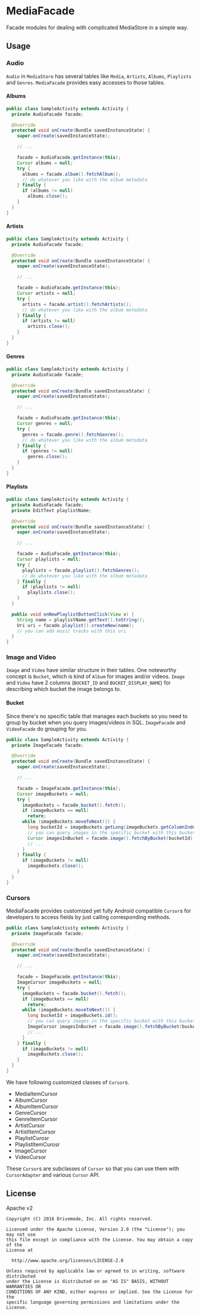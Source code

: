 # MediaFacade

Facade modules for dealing with complicated MediaStore in a simple way.

## Usage

### Audio

`Audio` in `MediaStore` has several tables like `Media`, `Artists`, `Albums`, `Playlists` and `Genres`.
`MediaFacade` provides easy accesses to those tables.

#### Albums

```java
public class SampleActivity extends Activity {
  private AudioFacade facade;

  @Override
  protected void onCreate(Bundle savedInstanceState) {
    super.onCreate(savedInstanceState);

    // ...

    facade = AudioFacade.getInstance(this);
    Cursor albums = null;
    try {
      albums = facade.album().fetchAlbum();
      // do whatever you like with the album metadata
    } finally {
      if (albums != null)
        albums.close();
    }
  }
}
```

#### Artists

```java
public class SampleActivity extends Activity {
  private AudioFacade facade;

  @Override
  protected void onCreate(Bundle savedInstanceState) {
    super.onCreate(savedInstanceState);

    // ...

    facade = AudioFacade.getInstance(this);
    Cursor artists = null;
    try {
      artists = facade.artist().fetchArtists();
      // do whatever you like with the album metadata
    } finally {
      if (artists != null)
        artists.close();
    }
  }
}
```

#### Genres

```java
public class SampleActivity extends Activity {
  private AudioFacade facade;

  @Override
  protected void onCreate(Bundle savedInstanceState) {
    super.onCreate(savedInstanceState);

    // ...

    facade = AudioFacade.getInstance(this);
    Cursor genres = null;
    try {
      genres = facade.genre().fetchGenres();
      // do whatever you like with the album metadata
    } finally {
      if (genres != null)
        genres.close();
    }
  }
}
```

#### Playlists

```java
public class SampleActivity extends Activity {
  private AudioFacade facade;
  private EditText playlistName;

  @Override
  protected void onCreate(Bundle savedInstanceState) {
    super.onCreate(savedInstanceState);

    // ...

    facade = AudioFacade.getInstance(this);
    Cursor playlists = null;
    try {
      playlists = facade.playlist().fetchGenres();
      // do whatever you like with the album metadata
    } finally {
      if (playlists != null)
        playlists.close();
    }
  }

  public void onNewPlaylistButtonClick(View v) {
    String name = playlistName.getText().toString();
    Uri uri = facade.playlist().createNew(name);
    // you can add music tracks with this uri
  }
}
```

### Image and Video

`Image` and `Video` have similar structure in their tables.
One noteworthy concept is `Bucket`, which is kind of `Album` for images and/or videos.
`Image` and `Video` have 2 columns (`BUCKET_ID` and `BUCKET_DISPLAY_NAME`) for describing which bucket the image belongs to.

#### Bucket

Since there's no specific table that manages each buckets so you need to group by bucket when you query images/videos in SQL.
`ImageFacade` and `VideoFacade` do grouping for you.

```java
public class SampleActivity extends Activity {
  private ImageFacade facade;

  @Override
  protected void onCreate(Bundle savedInstanceState) {
    super.onCreate(savedInstanceState);

    // ...

    facade = ImageFacade.getInstance(this);
    Cursor imageBuckets = null;
    try {
      imageBuckets = facade.bucket().fetch();
      if (imageBuckets == null)
        return;
      while (imageBuckets.moveToNext()) {
        long bucketId = imageBuckets.getLong(imageBuckets.getColumnIndex(MediaStore.Image.Media.BUCKET_ID));
        // you can query images in the specific bucket with this bucketId
        Cursor imagesInBucket = facade.image().fetchByBucket(bucketId);
        // ...
      }
    } finally {
      if (imageBuckets != null)
        imageBuckets.close();
    }
  }
}
```

### Cursors

MediaFacade provides customized yet fully Android compatible `Cursor`s for developers to access fields by just calling corresponding methods.

```java
public class SampleActivity extends Activity {
  private ImageFacade facade;

  @Override
  protected void onCreate(Bundle savedInstanceState) {
    super.onCreate(savedInstanceState);

    // ...

    facade = ImageFacade.getInstance(this);
    ImageCursor imageBuckets = null;
    try {
      imageBuckets = facade.bucket().fetch();
      if (imageBuckets == null)
        return;
      while (imageBuckets.moveToNext()) {
        long bucketId = imageBuckets.id();
        // you can query images in the specific bucket with this bucketId
        ImageCursor imagesInBucket = facade.image().fetchByBucket(bucketId);
        // ...
      }
    } finally {
      if (imageBuckets != null)
        imageBuckets.close();
    }
  }
}
```

We have following customized classes of `Cursor`s.

- MediaItemCursor
- AlbumCursor
- AlbumItemCursor
- GenreCursor
- GenreItemCursor
- ArtistCursor
- ArtistItemCursor
- PlaylistCurosr
- PlaylistItemCurosr
- ImageCursor
- VideoCursor

These `Cursor`s are subclasses of `Cursor` so that you can use them with `CursorAdapter` and various `Cursor` API.

## License

Apache v2

```
Copyright (C) 2016 Drivemode, Inc. All rights reserved.

Licensed under the Apache License, Version 2.0 (the "License"); you may not use
this file except in compliance with the License. You may obtain a copy of the
License at

  http://www.apache.org/licenses/LICENSE-2.0

Unless required by applicable law or agreed to in writing, software distributed
under the License is distributed on an "AS IS" BASIS, WITHOUT WARRANTIES OR
CONDITIONS OF ANY KIND, either express or implied. See the License for the
specific language governing permissions and limitations under the License.
```

